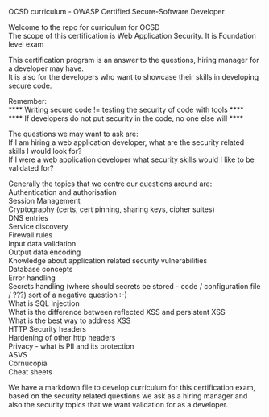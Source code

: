 OCSD curriculum - OWASP Certified Secure-Software Developer

Welcome to the repo for curriculum for OCSD\
The scope of this certification is Web Application Security\.
It is Foundation level exam

This certification program is an answer to the questions, hiring manager for a developer may have.\
It is also for the developers who want to showcase their skills in developing secure code.

Remember:\
**** Writing secure code != testing the security of code with tools ****\
**** If developers do not put security in the code, no one else will ****
 

The questions we may want to ask are:\
If I am hiring a web application developer, what are the security related skills I would look for?\
If I were a web application developer what security skills would I like to be validated for?

Generally the topics that we centre our questions around are:\
Authentication and authorisation\
Session Management\
Cryptography (certs, cert pinning, sharing keys, cipher suites)\
DNS entries\
Service discovery\
Firewall rules\
Input data validation\
Output data encoding\
Knowledge about application related security vulnerabilities\
Database concepts\
Error handling\
Secrets handling (where should secrets be stored - code / configuration file / ???) sort of a negative question :-)\
What is SQL Injection\
What is the difference between reflected XSS and persistent XSS\
What is the best way to address XSS\
HTTP Security headers\
Hardening of other http headers\
Privacy - what is PII and its protection\
ASVS\
Cornucopia\
Cheat sheets

We have a markdown file to develop curriculum for this certification exam, based on the security related questions we ask as a hiring manager and also the security topics that we want validation for as a developer.
